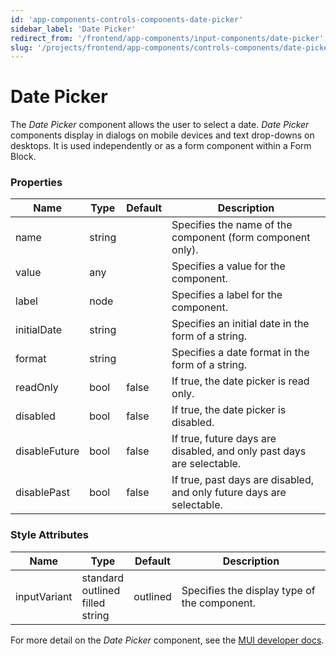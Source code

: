 ```yaml
---
id: 'app-components-controls-components-date-picker'
sidebar_label: 'Date Picker'
redirect_from: '/frontend/app-components/input-components/date-picker'
slug: '/projects/frontend/app-components/controls-components/date-picker'
---
```


# Date Picker

The _Date Picker_ component allows the user to select a date. _Date Picker_ components display in dialogs on mobile devices and text drop-downs on desktops. It is used independently or as a form component within a Form Block.

### Properties

<table>
<thead>
<tr><th>Name</th><th>Type</th><th>Default</th><th>Description</th></tr>
</thead>
<tbody>
<tr><td>name</td><td>string</td><td></td><td>Specifies the name of the component (form component only).</td></tr>
<tr><td>value</td><td>any</td><td></td><td>Specifies a value for the component.</td></tr>
<tr><td>label</td><td>node</td><td></td><td>Specifies a label for the component.</td></tr>
<tr><td>initialDate</td><td>string</td><td></td><td>Specifies an initial date in the form of a string.</td></tr>
<tr><td>format</td><td>string</td><td></td><td>Specifies a date format in the form of a string.</td></tr>
<tr><td>readOnly</td><td>bool</td><td>false</td><td>If true, the date picker is read only.</td></tr>
<tr><td>disabled</td><td>bool</td><td>false</td><td>If true, the date picker is disabled.</td></tr>
<tr><td>disableFuture</td><td>bool</td><td>false</td><td>If true, future days are disabled, and only past days are selectable.</td></tr>
<tr><td>disablePast</td><td>bool</td><td>false</td><td>If true, past days are disabled, and only future days are selectable.</td></tr>
</tbody>
</table>

### Style Attributes

<table>
<thead>
<tr><th>Name</th><th>Type</th><th>Default</th><th>Description</th></tr>
</thead>
<tbody>
<tr><td>inputVariant</td><td>standard<br/>outlined<br/>filled<br/>string</td><td>outlined</td><td>Specifies the display type of the component.</td></tr>
</tbody>
</table>

For more detail on the _Date Picker_ component, see the [MUI developer docs](https://mui.com/x/api/date-pickers/date-picker/).

